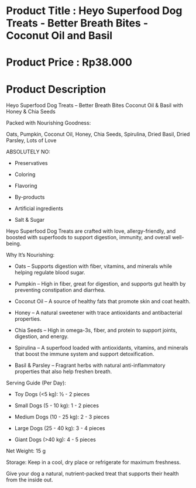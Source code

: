 # Product Title : Heyo Superfood Dog Treats - Better Breath Bites - Coconut Oil and Basil

# Product Price : Rp38.000

# Product Description

Heyo Superfood Dog Treats – Better Breath Bites
Coconut Oil & Basil with Honey & Chia Seeds

Packed with Nourishing Goodness:

Oats, Pumpkin, Coconut Oil, Honey, Chia Seeds, Spirulina, Dried Basil, Dried Parsley, Lots of Love

ABSOLUTELY NO:

- Preservatives

- Coloring

- Flavoring

- By-products

- Artificial ingredients

- Salt & Sugar

Heyo Superfood Dog Treats are crafted with love, allergy-friendly, and boosted with superfoods to support digestion, immunity, and overall well-being.

Why It’s Nourishing:

- Oats – Supports digestion with fiber, vitamins, and minerals while helping regulate blood sugar.

- Pumpkin – High in fiber, great for digestion, and supports gut health by preventing constipation and diarrhea.

- Coconut Oil – A source of healthy fats that promote skin and coat health.

- Honey – A natural sweetener with trace antioxidants and antibacterial properties.

- Chia Seeds – High in omega-3s, fiber, and protein to support joints, digestion, and energy.

- Spirulina – A superfood loaded with antioxidants, vitamins, and minerals that boost the immune system and support detoxification.

- Basil & Parsley – Fragrant herbs with natural anti-inflammatory properties that also help freshen breath.

Serving Guide (Per Day):

- Toy Dogs (<5 kg): ½ - 2 pieces

- Small Dogs (5 - 10 kg): 1 - 2 pieces

- Medium Dogs (10 - 25 kg): 2 - 3 pieces

- Large Dogs (25 - 40 kg): 3 - 4 pieces

- Giant Dogs (>40 kg): 4 - 5 pieces

Net Weight: 15 g

Storage: Keep in a cool, dry place or refrigerate for maximum freshness.

Give your dog a natural, nutrient-packed treat that supports their health from the inside out.
